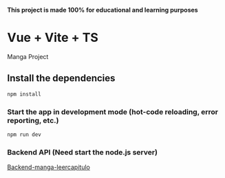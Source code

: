 **This project is made 100% for educational and learning purposes**
# Vue + Vite + TS

Manga Project

## Install the dependencies
```bash 
npm install
```

### Start the app in development mode (hot-code reloading, error reporting, etc.)
```bash
npm run dev
```

### Backend API (Need start the node.js server)
[Backend-manga-leercapitulo](https://github.com/Adan-Perez/Backend-manga-leercapitulo)
 
